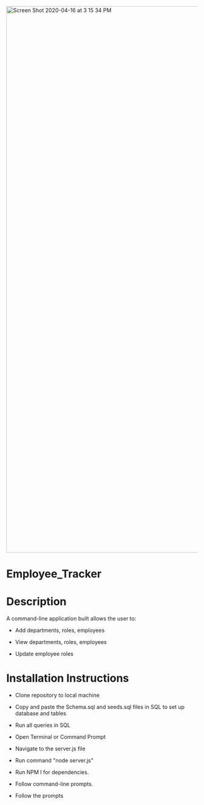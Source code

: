<img width="1440" alt="Screen Shot 2020-04-16 at 3 15 34 PM" src="https://user-images.githubusercontent.com/53281244/79497193-46d06900-7ff5-11ea-82c2-47b1ea5dd015.png">

# Employee_Tracker

# Description

A command-line application built allows the user to:

  * Add departments, roles, employees

  * View departments, roles, employees

  * Update employee roles

# Installation Instructions
  
  * Clone repository to local machine

  * Copy and paste the Schema.sql and seeds.sql files in SQL to set up database and tables
  
  * Run all queries in SQL 

  * Open Terminal or Command Prompt 
  
  * Navigate to the server.js file 
  
  * Run command "node server.js"

  * Run NPM I for dependencies.

  * Follow command-line prompts.

  * Follow the prompts

  









